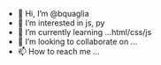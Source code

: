 - 👋 Hi, I’m @bquaglia
- 👀 I’m interested in js, py
- 🌱 I’m currently learning ...html/css/js
- 💞️ I’m looking to collaborate on ...
- 📫 How to reach me ...

<!---
bquaglia/bquaglia is a ✨ special ✨ repository because its `README.md` (this file) appears on your GitHub profile.
You can click the Preview link to take a look at your changes.
--->
